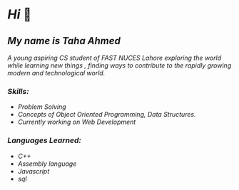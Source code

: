 # _Hi_ :wave:
## _My name is Taha Ahmed_
_A young aspiring CS student of FAST NUCES Lahore exploring the world while learning new things , finding ways to contribute to the rapidly growing modern and technological world._
<br>
### _Skills:_
* _Problem Solving_
* _Concepts of Object Oriented Programming, Data Structures._
* _Currently working on Web Development_
### _Languages Learned:_
* _C++_
* _Assembly language_
* _Javascript_
* _sql_
